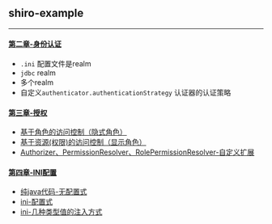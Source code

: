 ## shiro-example

----

#### [第二章-身份认证](shiro-example-chapter2)

* `.ini` 配置文件是realm
* `jdbc` realm
* 多个realm
* 自定义`authenticator.authenticationStrategy` 认证器的认证策略


#### [第三章-授权](shiro-example-chapter3)

* [基于角色的访问控制（隐式角色）](shiro-example-chapter3/src/test/java/org/orh/shiro/chapter3/RoleTest.java)
* [基于资源(权限)的访问控制（显示角色）](shiro-example-chapter3/src/test/java/org/orh/shiro/chapter3/PermissionTest.java)
* [Authorizer、PermissionResolver、RolePermissionResolver-自定义扩展](shiro-example-chapter3/src/test/java/org/orh/shiro/chapter3/AuthorizerTest.java)

#### [第四章-INI配置](shiro-example-chapter4)

* [纯java代码-无配置式](shiro-example-chapter4/src/test/java/org/orh/shiro/chapter4/NonConfigurationCreateTest.java)
* [ini-配置式](shiro-example-chapter4/src/test/java/org/orh/shiro/chapter4/ConfigurationCreateTest.java)
* [ini-几种类型值的注入方式](shiro-example-chapter4/src/test/java/org/orh/shiro/chapter4/IniMainTest.java)
